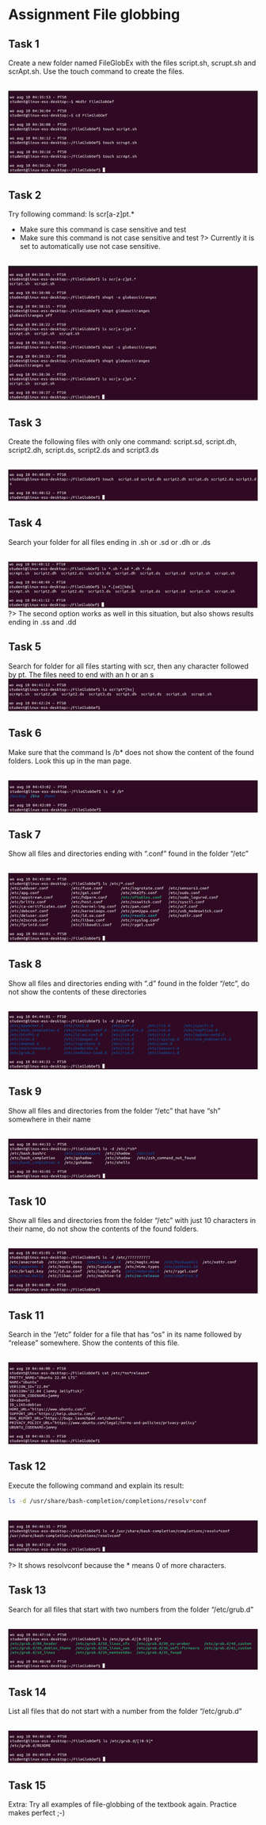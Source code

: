 # Assignment File globbing

## Task 1
Create a new folder named FileGlobEx with the files script.sh, scrupt.sh and scrApt.sh. Use the touch command to create the files. 

<br/>![](images/2022-08-15-15-05-47.png)


## Task 2
Try following command: ls scr[a-z]pt.*
- Make sure this command is case sensitive and test
- Make sure this command is not case sensitive and test
?> <i class="fa-solid fa-circle-info"></i> Currently it is set to automatically use not case sensitive.

<br/>![](images/2022-08-15-15-06-29.png)

## Task 3
Create the following files with only one command: script.sd, script.dh, script2.dh, script.ds, script2.ds and script3.ds

<br/>![](images/2022-08-15-15-06-41.png)

## Task 4
Search your folder for all files ending in .sh or .sd or .dh or .ds

<br/>![](images/2022-08-15-15-07-00.png)
?> <i class="fa-solid fa-circle-info"></i> The second option works as well in this situation, but also shows results ending in .ss and .dd

## Task 5
Search for folder for all files starting with scr, then any character followed by pt. The files need to end with an h or an s
<br/>![](images/2022-08-15-15-07-25.png)

## Task 6
Make sure that the command ls /b* does not show the content of the found folders. Look this up in the man page.

<br/>![](images/2022-08-15-15-07-39.png)


## Task 7
Show all files and directories ending with “.conf” found in the folder “/etc”

<br/>![](images/2022-08-15-15-07-51.png)

## Task 8
Show all files and directories ending with “.d” found in the folder “/etc”, do not show the contents of these directories

<br/>![](images/2022-08-15-15-08-11.png)


## Task 9
Show all files and directories from the folder “/etc” that have “sh” somewhere in their name 

<br/>![](images/2022-08-15-15-08-28.png)

## Task 10
Show all files and directories from the folder “/etc”  with just 10 characters in their name, do not show the contents of the found folders. 

<br/>![](images/2022-08-15-15-08-56.png)


## Task 11
Search in the “/etc” folder for a file that has “os” in its name followed by “release” somewhere. Show the contents of this file. 

<br/>![](images/2022-08-15-15-09-08.png)

## Task 12
Execute the following command and explain its result: 
```bash
ls -d /usr/share/bash-completion/completions/resolv*conf
```

<br/>![](images/2022-08-15-15-09-36.png)

?> <i class="fa-solid fa-circle-info"></i> It shows resolvconf because the * means 0 of more characters. 

## Task 13
Search for all files that start with two numbers from the folder “/etc/grub.d”

<br/>![](images/2022-08-15-15-10-09.png)


## Task 14
List all files that do not start with a number from the folder “/etc/grub.d”

<br/>![](images/2022-08-15-15-10-22.png)


## Task 15

Extra: Try all examples of file-globbing of the textbook again. Practice makes perfect ;-)
